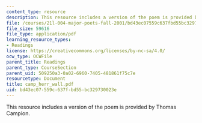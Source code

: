 ```yaml
---
content_type: resource
description: This resource includes a version of the poem is provided by Thomas Campion.
file: /courses/21l-004-major-poets-fall-2001/bd43ec07559c637fbd55bc329730023e_camp_herr_wall.pdf
file_size: 59616
file_type: application/pdf
learning_resource_types:
- Readings
license: https://creativecommons.org/licenses/by-nc-sa/4.0/
ocw_type: OCWFile
parent_title: Readings
parent_type: CourseSection
parent_uid: 509250a3-0a02-6960-7405-481861f75c7e
resourcetype: Document
title: camp_herr_wall.pdf
uid: bd43ec07-559c-637f-bd55-bc329730023e
---
```

This resource includes a version of the poem is provided by Thomas Campion.